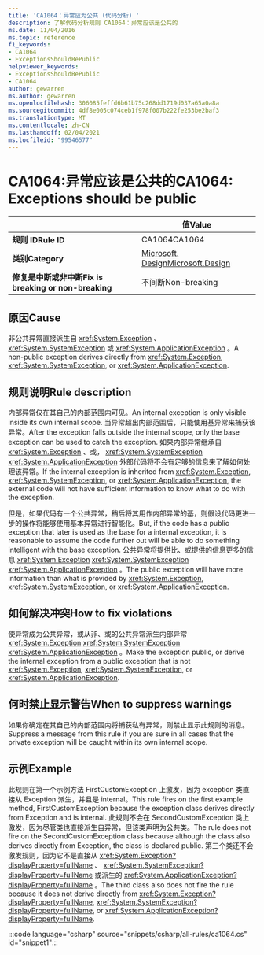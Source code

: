 ```yaml
---
title: 'CA1064：异常应为公共 (代码分析) '
description: 了解代码分析规则 CA1064：异常应该是公共的
ms.date: 11/04/2016
ms.topic: reference
f1_keywords:
- CA1064
- ExceptionsShouldBePublic
helpviewer_keywords:
- ExceptionsShouldBePublic
- CA1064
author: gewarren
ms.author: gewarren
ms.openlocfilehash: 306085feffd6b61b75c268dd1719d037a65a0a8a
ms.sourcegitcommit: 4df8e005c074ceb1f978f007b222fe253be2baf3
ms.translationtype: MT
ms.contentlocale: zh-CN
ms.lasthandoff: 02/04/2021
ms.locfileid: "99546577"
---
```

# <a name="ca1064-exceptions-should-be-public"></a><span data-ttu-id="78a52-103">CA1064:异常应该是公共的</span><span class="sxs-lookup"><span data-stu-id="78a52-103">CA1064: Exceptions should be public</span></span>

| | <span data-ttu-id="78a52-104">值</span><span class="sxs-lookup"><span data-stu-id="78a52-104">Value</span></span> |
|-|-|
| <span data-ttu-id="78a52-105">**规则 ID**</span><span class="sxs-lookup"><span data-stu-id="78a52-105">**Rule ID**</span></span> |<span data-ttu-id="78a52-106">CA1064</span><span class="sxs-lookup"><span data-stu-id="78a52-106">CA1064</span></span>|
| <span data-ttu-id="78a52-107">**类别**</span><span class="sxs-lookup"><span data-stu-id="78a52-107">**Category**</span></span> |[<span data-ttu-id="78a52-108">Microsoft. Design</span><span class="sxs-lookup"><span data-stu-id="78a52-108">Microsoft.Design</span></span>](design-warnings.md)|
| <span data-ttu-id="78a52-109">**修复是中断或非中断**</span><span class="sxs-lookup"><span data-stu-id="78a52-109">**Fix is breaking or non-breaking**</span></span> |<span data-ttu-id="78a52-110">不间断</span><span class="sxs-lookup"><span data-stu-id="78a52-110">Non-breaking</span></span>|

## <a name="cause"></a><span data-ttu-id="78a52-111">原因</span><span class="sxs-lookup"><span data-stu-id="78a52-111">Cause</span></span>

<span data-ttu-id="78a52-112">非公共异常直接派生自 <xref:System.Exception> 、 <xref:System.SystemException> 或 <xref:System.ApplicationException> 。</span><span class="sxs-lookup"><span data-stu-id="78a52-112">A non-public exception derives directly from <xref:System.Exception>, <xref:System.SystemException>, or <xref:System.ApplicationException>.</span></span>

## <a name="rule-description"></a><span data-ttu-id="78a52-113">规则说明</span><span class="sxs-lookup"><span data-stu-id="78a52-113">Rule description</span></span>

<span data-ttu-id="78a52-114">内部异常仅在其自己的内部范围内可见。</span><span class="sxs-lookup"><span data-stu-id="78a52-114">An internal exception is only visible inside its own internal scope.</span></span> <span data-ttu-id="78a52-115">当异常超出内部范围后，只能使用基异常来捕获该异常。</span><span class="sxs-lookup"><span data-stu-id="78a52-115">After the exception falls outside the internal scope, only the base exception can be used to catch the exception.</span></span> <span data-ttu-id="78a52-116">如果内部异常继承自 <xref:System.Exception> 、或， <xref:System.SystemException> <xref:System.ApplicationException> 外部代码将不会有足够的信息来了解如何处理该异常。</span><span class="sxs-lookup"><span data-stu-id="78a52-116">If the internal exception is inherited from <xref:System.Exception>, <xref:System.SystemException>, or <xref:System.ApplicationException>, the external code will not have sufficient information to know what to do with the exception.</span></span>

<span data-ttu-id="78a52-117">但是，如果代码有一个公共异常，稍后将其用作内部异常的基，则假设代码更进一步的操作将能够使用基本异常进行智能化。</span><span class="sxs-lookup"><span data-stu-id="78a52-117">But, if the code has a public exception that later is used as the base for a internal exception, it is reasonable to assume the code further out will be able to do something intelligent with the base exception.</span></span> <span data-ttu-id="78a52-118">公共异常将提供比、或提供的信息更多的信息 <xref:System.Exception> <xref:System.SystemException> <xref:System.ApplicationException> 。</span><span class="sxs-lookup"><span data-stu-id="78a52-118">The public exception will have more information than what is provided by <xref:System.Exception>, <xref:System.SystemException>, or <xref:System.ApplicationException>.</span></span>

## <a name="how-to-fix-violations"></a><span data-ttu-id="78a52-119">如何解决冲突</span><span class="sxs-lookup"><span data-stu-id="78a52-119">How to fix violations</span></span>

<span data-ttu-id="78a52-120">使异常成为公共异常，或从非、或的公共异常派生内部异常 <xref:System.Exception> <xref:System.SystemException> <xref:System.ApplicationException> 。</span><span class="sxs-lookup"><span data-stu-id="78a52-120">Make the exception public, or derive the internal exception from a public exception that is not <xref:System.Exception>, <xref:System.SystemException>, or <xref:System.ApplicationException>.</span></span>

## <a name="when-to-suppress-warnings"></a><span data-ttu-id="78a52-121">何时禁止显示警告</span><span class="sxs-lookup"><span data-stu-id="78a52-121">When to suppress warnings</span></span>

<span data-ttu-id="78a52-122">如果你确定在其自己的内部范围内将捕获私有异常，则禁止显示此规则的消息。</span><span class="sxs-lookup"><span data-stu-id="78a52-122">Suppress a message from this rule if you are sure in all cases that the private exception will be caught within its own internal scope.</span></span>

## <a name="example"></a><span data-ttu-id="78a52-123">示例</span><span class="sxs-lookup"><span data-stu-id="78a52-123">Example</span></span>

<span data-ttu-id="78a52-124">此规则在第一个示例方法 FirstCustomException 上激发，因为 exception 类直接从 Exception 派生，并且是 internal。</span><span class="sxs-lookup"><span data-stu-id="78a52-124">This rule fires on the first example method, FirstCustomException because the exception class derives directly from Exception and is internal.</span></span> <span data-ttu-id="78a52-125">此规则不会在 SecondCustomException 类上激发，因为尽管类也直接派生自异常，但该类声明为公共类。</span><span class="sxs-lookup"><span data-stu-id="78a52-125">The rule does not fire on the SecondCustomException class because although the class also derives directly from Exception, the class is declared public.</span></span> <span data-ttu-id="78a52-126">第三个类还不会激发规则，因为它不是直接从 <xref:System.Exception?displayProperty=fullName> 、 <xref:System.SystemException?displayProperty=fullName> 或派生的 <xref:System.ApplicationException?displayProperty=fullName> 。</span><span class="sxs-lookup"><span data-stu-id="78a52-126">The third class also does not fire the rule because it does not derive directly from <xref:System.Exception?displayProperty=fullName>, <xref:System.SystemException?displayProperty=fullName>, or <xref:System.ApplicationException?displayProperty=fullName>.</span></span>

:::code language="csharp" source="snippets/csharp/all-rules/ca1064.cs" id="snippet1":::
